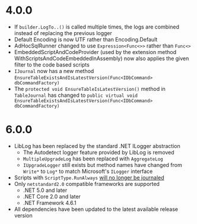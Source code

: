 # 4.0.0

 - If `builder.LogTo..()` is called multiple times, the logs are combined instead of replacing the previous logger
 - Default Encoding is now UTF rather than Encoding.Default
 - AdHocSqlRunner changed to use `Expression<Func<>>` rather than `Func<>`
 - EmbeddedScriptAndCodeProvider (used by the extension method WithScriptsAndCodeEmbeddedInAssembly) now also applies the given filter to the code based scripts
 - `IJournal` now has a new method `EnsureTableExistsAndIsLatestVersion(Func<IDbCommand> dbCommandFactory)`
 - The `protected void EnsureTableIsLatestVersion()` method in `TableJournal` has changed to `public virtual void EnsureTableExistsAndIsLatestVersion(Func<IDbCommand> dbCommandFactory)`


 # 6.0.0

- LibLog has been replaced by the standard .NET ILogger abstraction
    - The Autodetect logger feature provided by LibLog is removed
    - `MultipleUpgradeLog` has been replaced with `AggregateLog`
    - `IUpgradeLogger` still exists but method names have changed from `Write*` to `Log*` to match Microsoft's `ILogger` interface
- Scripts with `ScriptType.RunAlways` [will no longer be journaled](https://github.com/DbUp/DbUp/issues/789)
 - Only `netstandard2.0` compatible frameworks are supported
    - .NET 5.0 and later
    - .NET Core 2.0 and later
    - .NET Framework 4.6.1
- All dependencies have been updated to the latest available release version